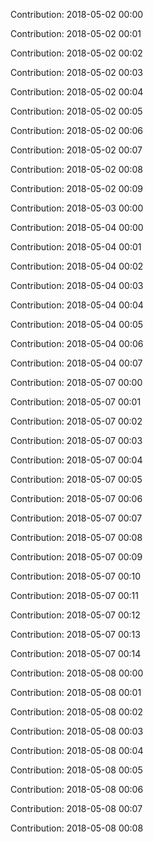 Contribution: 2018-05-02 00:00

Contribution: 2018-05-02 00:01

Contribution: 2018-05-02 00:02

Contribution: 2018-05-02 00:03

Contribution: 2018-05-02 00:04

Contribution: 2018-05-02 00:05

Contribution: 2018-05-02 00:06

Contribution: 2018-05-02 00:07

Contribution: 2018-05-02 00:08

Contribution: 2018-05-02 00:09

Contribution: 2018-05-03 00:00

Contribution: 2018-05-04 00:00

Contribution: 2018-05-04 00:01

Contribution: 2018-05-04 00:02

Contribution: 2018-05-04 00:03

Contribution: 2018-05-04 00:04

Contribution: 2018-05-04 00:05

Contribution: 2018-05-04 00:06

Contribution: 2018-05-04 00:07

Contribution: 2018-05-07 00:00

Contribution: 2018-05-07 00:01

Contribution: 2018-05-07 00:02

Contribution: 2018-05-07 00:03

Contribution: 2018-05-07 00:04

Contribution: 2018-05-07 00:05

Contribution: 2018-05-07 00:06

Contribution: 2018-05-07 00:07

Contribution: 2018-05-07 00:08

Contribution: 2018-05-07 00:09

Contribution: 2018-05-07 00:10

Contribution: 2018-05-07 00:11

Contribution: 2018-05-07 00:12

Contribution: 2018-05-07 00:13

Contribution: 2018-05-07 00:14

Contribution: 2018-05-08 00:00

Contribution: 2018-05-08 00:01

Contribution: 2018-05-08 00:02

Contribution: 2018-05-08 00:03

Contribution: 2018-05-08 00:04

Contribution: 2018-05-08 00:05

Contribution: 2018-05-08 00:06

Contribution: 2018-05-08 00:07

Contribution: 2018-05-08 00:08

